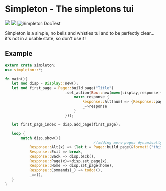 # Simpleton - The simpletons tui
 
 ![](https://github.com/d34dmeat/simpleton/workflows/simpleton%20Build/badge.svg) ![](https://github.com/d34dmeat/simpleton/workflows/simpleton%20Examples/badge.svg) ![Simpleton DocTest](https://github.com/d34dmeat/simpleton/workflows/docTest/badge.svg)

 Simpleton is a simple, no bells and whistles tui
 and to be perfectly clear... it's not in a usable state, so don't use it!

## Example
 ```rust ignore
extern crate simpleton;
use simpleton::*;

fn main(){
    let mod disp = Display::new();
    let mod first_page = Page::build_page("Title")
                            .set_action(Box::new(move|display,response|{
                                match response {
                                    Response::Alt(num) => {Response::page(num)},
                                    _=>response
                                }
                            }));

    let first_page_index = disp.add_page(first_page);

    loop {
        match disp.show(){
                                         //adding more pages dynamically
            Response::Alt(x) => {let t = Page::build_page(&format!("this is page {}",x));disp.add_page(t);},
            Response::Exit => break,
            Response::Back => disp.back(),
            Response::Page(x)=>disp.set_page(x),
            Response::Home => disp.set_page(home),
            Response::Commands(_) => todo!(),
            _=>(),
    }
}


 ```


